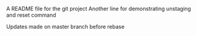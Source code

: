 A README file for the git project
Another line for demonstrating unstaging and reset command

Updates made on master branch before rebase
